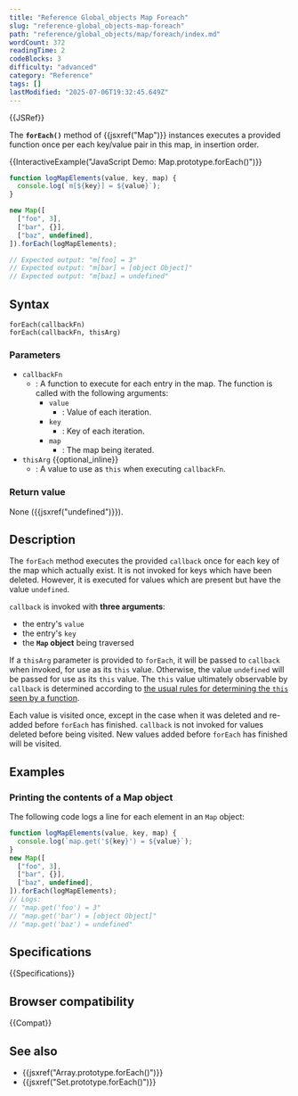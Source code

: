 ```yaml
---
title: "Reference Global_objects Map Foreach"
slug: "reference-global_objects-map-foreach"
path: "reference/global_objects/map/foreach/index.md"
wordCount: 372
readingTime: 2
codeBlocks: 3
difficulty: "advanced"
category: "Reference"
tags: []
lastModified: "2025-07-06T19:32:45.649Z"
---
```



{{JSRef}}

The **`forEach()`** method of {{jsxref("Map")}} instances executes a provided function once per each key/value
pair in this map, in insertion order.

{{InteractiveExample("JavaScript Demo: Map.prototype.forEach()")}}

```js interactive-example
function logMapElements(value, key, map) {
  console.log(`m[${key}] = ${value}`);
}

new Map([
  ["foo", 3],
  ["bar", {}],
  ["baz", undefined],
]).forEach(logMapElements);

// Expected output: "m[foo] = 3"
// Expected output: "m[bar] = [object Object]"
// Expected output: "m[baz] = undefined"
```

## Syntax

```js-nolint
forEach(callbackFn)
forEach(callbackFn, thisArg)
```

### Parameters

- `callbackFn`
  - : A function to execute for each entry in the map. The function is called with the following arguments:
    - `value`
      - : Value of each iteration.
    - `key`
      - : Key of each iteration.
    - `map`
      - : The map being iterated.
- `thisArg` {{optional_inline}}
  - : A value to use as `this` when executing `callbackFn`.

### Return value

None ({{jsxref("undefined")}}).

## Description

The `forEach` method executes the provided `callback` once for each key of the
map which actually exist. It is not invoked for keys which have been deleted.
However, it is executed for values which are present but have the value
`undefined`.

`callback` is invoked with **three arguments**:

- the entry's `value`
- the entry's `key`
- the **`Map` object** being traversed

If a `thisArg` parameter is provided to `forEach`, it will be passed to
`callback` when invoked, for use as its `this` value. Otherwise, the value
`undefined` will be passed for use as its `this` value. The `this` value
ultimately observable by `callback` is determined according to
[the usual rules for determining the `this` seen by a function](/en-US/docs/Web/JavaScript/Reference/Operators/this).

Each value is visited once, except in the case when it was deleted and re-added
before `forEach` has finished. `callback` is not invoked for values deleted
before being visited. New values added before `forEach` has finished will be
visited.

## Examples

### Printing the contents of a Map object

The following code logs a line for each element in an `Map` object:

```js
function logMapElements(value, key, map) {
  console.log(`map.get('${key}') = ${value}`);
}
new Map([
  ["foo", 3],
  ["bar", {}],
  ["baz", undefined],
]).forEach(logMapElements);
// Logs:
// "map.get('foo') = 3"
// "map.get('bar') = [object Object]"
// "map.get('baz') = undefined"
```

## Specifications

{{Specifications}}

## Browser compatibility

{{Compat}}

## See also

- {{jsxref("Array.prototype.forEach()")}}
- {{jsxref("Set.prototype.forEach()")}}
